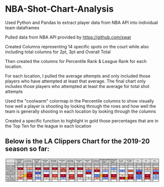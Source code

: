 # NBA-Shot-Chart-Analysis #
Used Python and Pandas to extract player data from NBA API into individual team dataframes

Pulled data from NBA API provided by https://github.com/swar

Created Columns representing 14 specific spots on the court while also including total columns for 2pt, 3pt and Overall Total

Then created the columns for Percentile Rank & League Rank for each location.

For each location, I pulled the average attempts and only included those players who have attempted at least that average.
The final chart only includes those players who attempted at least the average for total shot attempts

Used the "coolwarm" colormap in the Percentile columns to show visually how well a player is shooting by looking through the rows and how well the team is generally shooting in each location by looking through the columns

Created a specific function to highlight in gold those percentages that are in the Top Ten for the league in each location

## Below is the LA Clippers Chart for the 2019-20 season so far:

![Alt text](https://github.com/jkalter86/NBA-Shot-Chart-Analysis/blob/master/LA%20Clippers.png)
